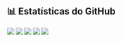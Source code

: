 ## 📊 Estatísticas do GitHub

![](https://raw.githubusercontent.com/adriandeltoro/github-profile-summary-cards/main/profile-summary-card-output/github_dark/0-profile-details.svg)
![](https://raw.githubusercontent.com/adriandeltoro/github-profile-summary-cards/main/profile-summary-card-output/github_dark/1-repos-per-language.svg)
![](https://raw.githubusercontent.com/adriandeltoro/github-profile-summary-cards/main/profile-summary-card-output/github_dark/2-most-commit-language.svg)
![](https://raw.githubusercontent.com/adriandeltoro/github-profile-summary-cards/main/profile-summary-card-output/github_dark/3-stats.svg)
![](https://raw.githubusercontent.com/adriandeltoro/github-profile-summary-cards/main/profile-summary-card-output/github_dark/4-productive-time.svg)

